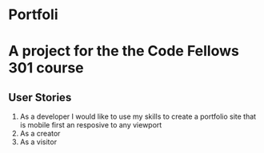 # Portfoli

# A project for the the Code Fellows 301 course


## User Stories
  1. As a developer I would like to use my skills to create a portfolio site that is mobile first an resposive to any viewport
  2. As a creator
  3. As a visitor

